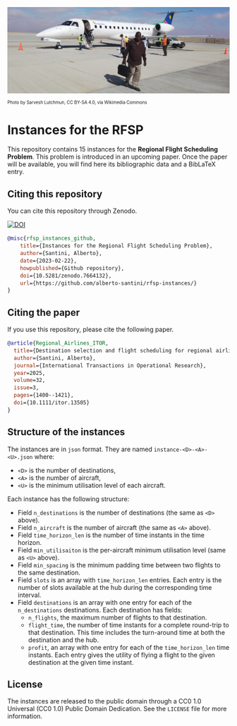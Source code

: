 ![Regional airline aircraft](regional-airline.jpg)
<sub><sub>Photo by Sarvesh Lutchmun, CC BY-SA 4.0, via Wikimedia Commons</sub></sub>

# Instances for the RFSP

This repository contains 15 instances for the **Regional Flight Scheduling Problem**.
This problem is introduced in an upcoming paper.
Once the paper will be available, you will find here its bibliographic data and a BibLaTeX entry.

## Citing this repository

You can cite this repository through Zenodo.

[![DOI](https://zenodo.org/badge/DOI/10.5281/zenodo.7664132.svg)](https://doi.org/10.5281/zenodo.7664132)

```bib
@misc{rfsp_instances_github,
    title={Instances for the Regional Flight Scheduling Problem},
    author={Santini, Alberto},
    date={2023-02-22},
    howpublished={Github repository},
    doi={10.5281/zenodo.7664132},
    url={https://github.com/alberto-santini/rfsp-instances/}
}
```

## Citing the paper

If you use this repository, please cite the following paper.

```bib
@article{Regional_Airlines_ITOR,
  title={Destination selection and flight scheduling for regional airlines at slot-constrained airports},
  author={Santini, Alberto},
  journal={International Transactions in Operational Research},
  year=2025,
  volume=32,
  issue=3,
  pages={1400--1421},
  doi={10.1111/itor.13505}
}
```

## Structure of the instances

The instances are in `json` format.
They are named `instance-<D>-<A>-<U>.json` where:
* `<D>` is the number of destinations,
* `<A>` is the number of aircraft,
* `<U>` is the minimum utilisation level of each aircraft.

Each instance has the following structure:
* Field `n_destinations` is the number of destinations (the same as `<D>` above).
* Field `n_aircraft` is the number of aircraft (the same as `<A>` above).
* Field `time_horizon_len` is the number of time instants in the time horizon.
* Field `min_utilisaiton` is the per-aircraft minimum utilisation level (same as `<U>` above).
* Field `min_spacing` is the minimum padding time between two flights to the same destination.
* Field `slots` is an array with `time_horizon_len` entries. Each entry is the number of slots available at the hub during the corresponding time interval.
* Field `destinations` is an array with one entry for each of the `n_destinations` destinations. Each destination has fields:
    * `n_flights`, the maximum number of flights to that destination.
    * `flight_time`, the number of time instants for a complete round-trip to that destination. This time includes the turn-around time at both the destination and the hub.
    * `profit`, an array with one entry for each of the `time_horizon_len` time instants. Each entry gives the utility of flying a flight to the given destination at the given time instant.

## License

The instances are released to the public domain through a CC0 1.0 Universal (CC0 1.0) Public Domain Dedication.
See the `LICENSE` file for more information.
